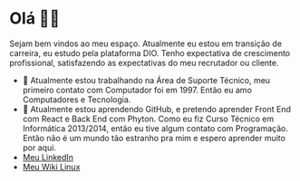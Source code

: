 # Olá 👋🏾

Sejam bem vindos ao meu espaço. Atualmente eu estou em transição de carreira, eu estudo pela plataforma DIO. Tenho expectativa de crescimento profissional, satisfazendo as expectativas do meu recrutador ou cliente. 

- 🔭 Atualmente estou trabalhando na Área de Suporte Técnico, meu primeiro contato com Computador foi em 1997. Então eu amo Computadores e Tecnologia. 
- 🌱 Atualmente estou aprendendo GitHub, e pretendo aprender Front End com React e Back End com Phyton. Como eu fiz Curso Técnico em Informática 2013/2014, então eu tive algum contato com Programação. Então não é um mundo tão estranho pra mim e espero aprender muito por aqui.
- [Meu LinkedIn](https://www.linkedin.com/in/josefernando1984/)
- [Meu Wiki Linux](https://github.com/jfernando1984/linux-meus-projetos/wiki/Meus-Projetos-Linux-%E2%80%90-Meu-primeiro-Wiki-e-minha-primeira-colabora%C3%A7%C3%A3o-no-GitHub)
<!--- 👯 Estou procurando colaborar em...
- 🤔 Estou procurando ajuda com...
- 💬 Pergunte-me sobre...
- 📫 Como entrar em contato comigo: ...
- 😄 Pronomes: ...
- ⚡ Curiosidade: ... -->

<!--
**jfernando1984/jfernando1984** is a ✨ _special_ ✨ repository because its `README.md` (this file) appears on your GitHub profile.

Here are some ideas to get you started:

- 🔭 I’m currently working on ...
- 🌱 I’m currently learning ...
- 👯 I’m looking to collaborate on ...
- 🤔 I’m looking for help with ...
- 💬 Ask me about ...
- 📫 How to reach me: ...
- 😄 Pronouns: ...
- ⚡ Fun fact: ...
-->
<!-- 
# H1
## H2
### H3
[text](url)
IMAGENS - ![alt](url)
**BOLD**
_ITÁLICO_
`DESTACAR`

1. Marcador 1
1. Marcador 2
1. Marcador 3
1. MARCADOR 4
1. MARCADOR 5
1. MARCADOR 6

* Marcador 1
* Marcador 2
* Marcador 3
* MARCADOR 4
* MARCADOR 5
* MARCADOR 6


 -->
